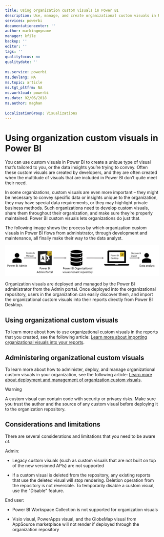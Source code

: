 ```yaml
---
title: Using organization custom visuals in Power BI
description: Use, manage, and create organizational custom visuals in Power BI
services: powerbi
documentationcenter: ''
author: markingmyname
manager: kfile
backup: ''
editor: ''
tags: ''
qualityfocus: no
qualitydate: ''

ms.service: powerbi
ms.devlang: NA
ms.topic: article
ms.tgt_pltfrm: NA
ms.workload: powerbi
ms.date: 02/06/2018
ms.author: maghan

LocalizationGroup: Visualizations
---
```

# Using organization custom visuals in Power BI

You can use custom visuals in Power BI to create a unique type of visual that’s tailored to you, or the data insights you’re trying to convey. Often these custom visuals are created by developers, and they are often created when the multitude of visuals that are included in Power BI don’t quite meet their need. 

In some organizations, custom visuals are even more important – they might be necessary to convey specific data or insights unique to the organization, they may have special data requirements, or they may highlight private business methods. Such organizations need to develop custom visuals, share them throughout their organization, and make sure they’re properly maintained. Power BI custom visuals  lets organizations do just that.

The following image shows the process by which organization custom visuals in Power BI flows from administrator, through development and maintenance, all finally make their way to the data analyst.

![](media/power-bi-custom-visuals-organizational/custom-visual-org-01.jpg)

Organization visuals are deployed and managed by the Power BI administrator from the Admin portal. Once deployed into the organizational repository, users in the organization can easily discover them, and import the organizational custom visuals into their reports directly from Power BI Desktop.

## Using organizational custom visuals

To learn more about how to use organizational custom visuals in the reports that you created, see the following article: [Learn more about importing organizational visuals into your reports](power-bi-custom-visuals.md).
 
## Administering organizational custom visuals

To learn more about how to administer, deploy, and manage organizational custom visuals in your organization, see the following article: [Learn more about deployment and management of organization custom visuals](https://go.microsoft.com/fwlink/?linkid=866790).

> [!WARNING]
> A custom visual can contain code with security or privacy risks. Make sure you trust the author and the source of any custom visual before deploying it to the organization repository. 
> 

## Considerations and limitations
 
There are several considerations and limitations that you need to be aware of.
 
Admin:

* Legacy custom visuals (such as custom visuals that are not built on top of the new versioned APIs) are not supported

* If a custom visual is deleted from the repository, any existing reports that use the deleted visual will stop rendering. Deletion operation from the repository is not reversible. To temporarily disable a custom visual, use the "Disable" feature.
 
End user:

* Power BI Workspace Collection is not supported for organization visuals

* Visio visual, PowerApps visual, and the GlobeMap visual from AppSource marketplace will not render if deployed through the organization repository
